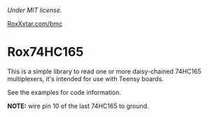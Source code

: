 *Under MIT license.*

[RoxXxtar.com/bmc](https://www.roxxxtar.com/bmc)

# Rox74HC165

This is a simple library to read one or more daisy-chained 74HC165 multiplexers, it's intended for use with Teensy boards.

See the examples for code information.

**NOTE:** wire pin 10 of the last 74HC165 to ground.
